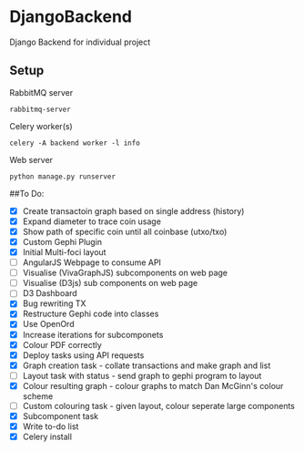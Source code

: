 # DjangoBackend
Django Backend for individual project

## Setup

RabbitMQ server
```
rabbitmq-server
```

Celery worker(s)
```
celery -A backend worker -l info
```

Web server
```
python manage.py runserver
```

##To Do:
- [X] Create transactoin graph based on single address (history)
- [X] Expand diameter to trace coin usage
- [X] Show path of specific coin until all coinbase (utxo/txo)
- [X] Custom Gephi Plugin
- [X] Initial Multi-foci layout
- [ ] AngularJS Webpage to consume API
- [ ] Visualise (VivaGraphJS) subcomponents on web page
- [ ] Visualise (D3js) sub components on web page
- [ ] D3 Dashboard
- [X] Bug rewriting TX 
- [X] Restructure Gephi code into classes
- [X] Use OpenOrd
- [X] Increase iterations for subcomponets
- [X] Colour PDF correctly 
- [X] Deploy tasks using API requests
- [X] Graph creation task - collate transactions and make graph and list
- [ ] Layout task with status - send graph to gephi program to layout
- [X] Colour resulting graph - colour graphs to match Dan McGinn's colour scheme
- [ ] Custom colouring task - given layout, colour seperate large components
- [X] Subcomponent task
- [X] Write to-do list
- [X] Celery install
